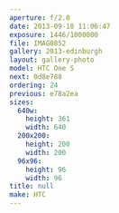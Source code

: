 ```yaml
---
aperture: f/2.0
date: 2013-09-18 11:06:47
exposure: 1446/1000000
file: IMAG0852
gallery: 2013-edinburgh
layout: gallery-photo
model: HTC One S
next: 0d8e788
ordering: 24
previous: e78a2ea
sizes:
  640w:
    height: 361
    width: 640
  200x200:
    height: 200
    width: 200
  96x96:
    height: 96
    width: 96
title: null
make: HTC
---
```

